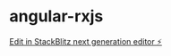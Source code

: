 # angular-rxjs

[Edit in StackBlitz next generation editor ⚡️](https://stackblitz.com/~/github.com/parthodave/angular-rxjs)